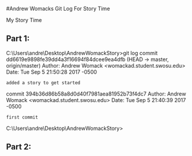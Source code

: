 #Andrew Womacks Git Log For Story Time





My Story Time




## Part 1:
C:\Users\andre\Desktop\AndrewWomackStory>git log
commit dd6619e9898fe39dd4a3f16694f84dcee9ea4dfb (HEAD -> master, origin/master)
Author: Andrew Womack <womackad.student.swosu.edu>
Date:   Tue Sep 5 21:50:28 2017 -0500

    added a story to get started

commit 394b36d86b58a8d0d40f7981aea81952b73f4dc7
Author: Andrew Womack <womackad.student.swosu.edu>
Date:   Tue Sep 5 21:40:39 2017 -0500

    first commit

C:\Users\andre\Desktop\AndrewWomackStory>




## Part 2:

